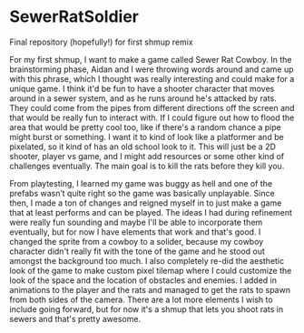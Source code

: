 # SewerRatSoldier
Final repository (hopefully!) for first shmup remix


For my first shmup, I want to make a game called Sewer Rat Cowboy. In the brainstorming phase, Aidan and I were throwing words around and came up with this phrase, which I thought was really interesting and could make for a unique game. I think it'd be fun to have a shooter character that moves around in a sewer system, and as he runs around he's attacked by rats. They could come from the pipes from different directions off the screen and that would be really fun to interact with. If I could figure out how to flood the area that would be pretty cool too, like if there's a random chance a pipe might burst or something. I want it to kind of look like a platformer and be pixelated, so it kind of has an old school look to it. This will just be a 2D shooter, player vs game, and I might add resources or some other kind of challenges eventually. The main goal is to kill the rats before they kill you. 


From playtesting, I learned my game was buggy as hell and one of the prefabs wasn’t quite right so the game was basically unplayable. Since then, I made a ton of changes and reigned myself in to just make a game that at least performs and can be played. The ideas I had during refinement were really fun sounding and maybe I'll be able to incorporate them eventually, but for now I have elements that work and that's good. I changed the sprite from a cowboy to a solider, because my cowboy character didn't really fit with the tone of the game and he stood out amongst the background too much. I also completely re-did the aesthetic look of the game to make custom pixel tilemap where I could customize the look of the space and the location of obstacles and enemies. I added in animations to the player and the rats and managed to get the rats to spawn from both sides of the camera. There are a lot more elements I wish to include going forward, but for now it's a shmup that lets you shoot rats in sewers and that's pretty awesome. 

